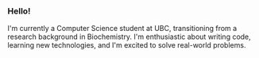 ### Hello!

I'm currently a Computer Science student at UBC, transitioning from a research background in Biochemistry. I'm enthusiastic about writing code, learning new technologies, and I'm excited to solve real-world problems.
